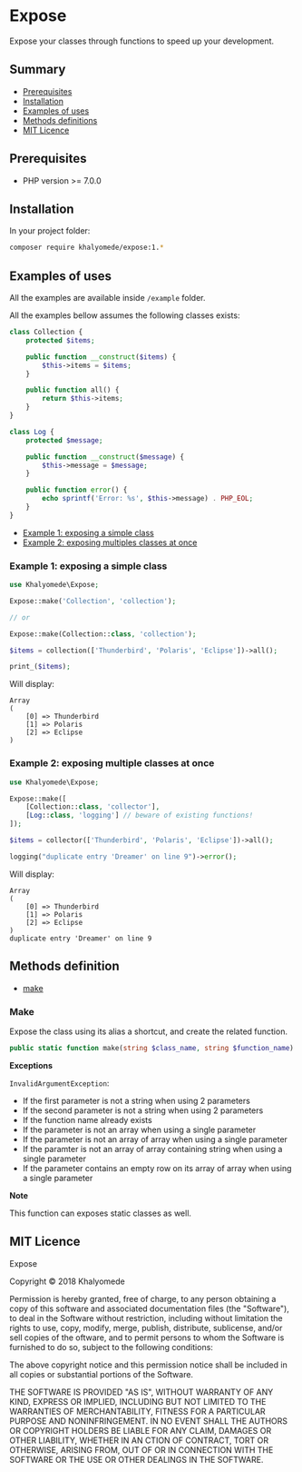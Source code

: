 # Expose

Expose your classes through functions to speed up your development.

## Summary

- [Prerequisites](#prerequisites)
- [Installation](#installation)
- [Examples of uses](#examples-of-uses)
- [Methods definitions](#methods-definitions)
- [MIT Licence](#mit-licence)

## Prerequisites

- PHP version >= 7.0.0

## Installation

In your project folder:

```bash
composer require khalyomede/expose:1.*
```

## Examples of uses

All the examples are available inside `/example` folder.

All the examples bellow assumes the following classes exists:

```php
class Collection {
	protected $items;

	public function __construct($items) {
		$this->items = $items;
	}

	public function all() {
		return $this->items;
	}
}

class Log {
	protected $message;

	public function __construct($message) {
		$this->message = $message;
	}

	public function error() {
		echo sprintf('Error: %s', $this->message) . PHP_EOL;
	}
}
```

- [Example 1: exposing a simple class](#example-1-exposing-a-simple-class)
- [Example 2: exposing multiples classes at once](#example-2-exposing-multiple-classes-at-once)

### Example 1: exposing a simple class

```php
use Khalyomede\Expose;

Expose::make('Collection', 'collection');

// or 

Expose::make(Collection::class, 'collection');

$items = collection(['Thunderbird', 'Polaris', 'Eclipse'])->all();

print_($items);
```

Will display:

```
Array 
(
	[0] => Thunderbird
	[1] => Polaris
	[2] => Eclipse
)
```

### Example 2: exposing multiple classes at once

```php
use Khalyomede\Expose;

Expose::make([
	[Collection::class, 'collector'],
	[Log::class, 'logging'] // beware of existing functions!
]);

$items = collector(['Thunderbird', 'Polaris', 'Eclipse'])->all();

logging("duplicate entry 'Dreamer' on line 9")->error();
```

Will display:

```
Array
(
	[0] => Thunderbird
	[1] => Polaris
	[2] => Eclipse
)
duplicate entry 'Dreamer' on line 9
```

## Methods definition

- [make](#make)

### Make

Expose the class using its alias a shortcut, and create the related function.

```php
public static function make(string $class_name, string $function_name): void
```

**Exceptions**

`InvalidArgumentException`:

- If the first parameter is not a string when using 2 parameters
- If the second parameter is not a string when using 2 parameters
- If the function name already exists
- If the parameter is not an array when using a single parameter
- If the parameter is not an array of array when using a single parameter
- If the paramter is not an array of array containing string when using a single parameter
- If the parameter contains an empty row on its array of array when using a single parameter

**Note**

This function can exposes static classes as well.

## MIT Licence

Expose

Copyright © 2018 Khalyomede

Permission is hereby granted, free of charge, to any person obtaining a copy of this software and associated documentation files (the "Software"), to deal in the Software without restriction, including without limitation the rights to use, copy, modify, merge, publish, distribute, sublicense, and/or sell copies of the oftware, and to permit persons to whom the Software is furnished to do so, subject to the following conditions:

The above copyright notice and this permission notice shall be included in all copies or substantial portions of the Software.
 
THE SOFTWARE IS PROVIDED "AS IS", WITHOUT WARRANTY OF ANY KIND, EXPRESS OR IMPLIED, INCLUDING BUT NOT LIMITED TO THE WARRANTIES OF MERCHANTABILITY, FITNESS FOR A PARTICULAR PURPOSE AND NONINFRINGEMENT. IN NO EVENT SHALL THE AUTHORS OR COPYRIGHT HOLDERS BE LIABLE FOR ANY CLAIM, DAMAGES OR OTHER LIABILITY, WHETHER IN AN CTION OF CONTRACT, TORT OR OTHERWISE, ARISING FROM, OUT OF OR IN CONNECTION WITH THE SOFTWARE OR THE USE OR OTHER DEALINGS IN THE SOFTWARE.